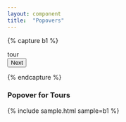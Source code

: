 ```yaml
---
layout: component
title:  "Popovers"
---
```


{% capture b1 %}
  <div class="popover-primary">tour</div>
  <button>Next</button>
  
{% endcapture %}

### Popover for Tours
{% include sample.html sample=b1 %}
